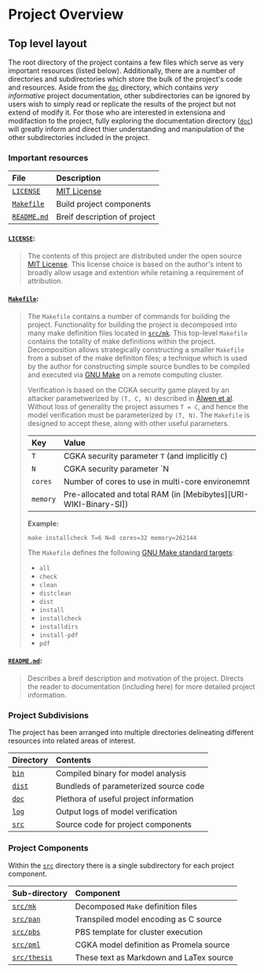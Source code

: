  Project Overview
====================

## Top level layout

The root directory of the project contains a few files which serve as very important resources (listed below).
Additionally, there are a number of directories and subdirectories which store the bulk of the project's code and resources.
Aside from the [`doc`][REPO-URI-doc] directory, which contains *very informative* project documentation, other subdirectories can be ignored by users wish to simply read or replicate the results of the project but not extend of modify it.
For those who are interested in extensiona and modifaction to the project, fully exploring the documentation directory ([`doc`][REPO-URI-doc]) will greatly inform and direct thier understanding and manipulation of the other subdirectories included in the project.


### Important resources

| File                              | Description                  |
| :-------------------------------- | :--------------------------- |
| [`LICENSE`  ][REPO-URI-LICENSE]   | [MIT License][SPDX-MIT]      |
| [`Makefile` ][REPO-URI-Makefile]  | Build project components     |
| [`README.md`][REPO-URI-README.md] | Breif description of project |


#### [`LICENSE`][REPO-URI-LICENSE]:  
> The contents of this project are distributed under the open source [MIT License][SPDX-MIT].
> This license choice is based on the author's intent to broadly allow usage and extention while retaining a requirement of attribution.


#### [`Makefile`][REPO-URI-Makefile]:  
> The `Makefile` contains a number of commands for building the project.
> Functionality for building the project is decomposed into many make definition files located in [`src/mk`][REPO-URI-src-mk].
> This top-level `Makefile` contains the totality of make definitions within the project.
> Decomposition allows strategically constructing a smaller `Makefile` from a subset of the make definiton files; a technique which is used by the author for constructing simple source bundles to be compiled and executed via [GNU Make][GNU-Make] on a remote computing cluster.
> 
> Verification is based on the CGKA security game played by an attacker parametwerized by `(T, C, N)` described in [Alwen et al][DOI-00].
> Without loss of generality the project assumes `T = C`, and hence the model verification must be parameterized by `(T, N)`.
> The `Makefile` is designed to accept these, along with other useful parameters.
>
> | Key      | Value                                                            |
> | :------- | :----------------------------------------------------------------|
> | `T`      | CGKA security parameter `T` (and implicitly `C`)                 |
> | `N`      | CGKA security parameter `N                                       |
> | `cores`  | Number of cores to use in multi-core environemnt                 |
> | `memory` | Pre-allocated and total RAM (in [Mebibytes][URI-WIKI-Binary-SI]) |
>
> **Example:**
> ```
> make installcheck T=6 N=8 cores=32 memory=262144
> ```
>
> The `Makefile` defines the following [GNU Make standard targets][GNU-Targets]:
>
> - `all`
> - `check`
> - `clean`
> - `distclean`
> - `dist`
> - `install`
> - `installcheck`
> - `installdirs`
> - `install-pdf`
> - `pdf`


#### [`README.md`][REPO-URI-README.md]:  
> Describes a breif description and motivation of the project.
> Directs the reader to documentation (including here) for more detailed project information.


### Project Subdivisions

The project has been arranged into multiple directories delineating different resources into related areas of interest.

| Directory               | Contents                               |
| :---------------------- | :------------------------------------- |
| [`bin` ][REPO-URI-bin ] | Compiled binary for model analysis     |
| [`dist`][REPO-URI-dist] | Bundleds of parameterized source code  |
| [`doc` ][REPO-URI-doc ] | Plethora of useful project information |
| [`log` ][REPO-URI-log ] | Output logs of model verification      |
| [`src` ][REPO-URI-src ] | Source code for project components     |


### Project Components

Within the [`src`][REPO-URI-src] directory there is a single subdirectory for each project component.

| Sub-directory                       | Component                               |
| :---------------------------------- | :-------------------------------------- |
| [`src/mk`    ][REPO-URI-src-mk    ] | Decomposed `Make` definition files      |
| [`src/pan`   ][REPO-URI-src-pan   ] | Transpiled model encoding as C source   |
| [`src/pbs`   ][REPO-URI-src-pbs   ] | PBS template for cluster execution      |
| [`src/pml`   ][REPO-URI-src-pml   ] | CGKA model definition as Promela source |
| [`src/thesis`][REPO-URI-src-thesis] | These text as Markdown and LaTex source |


[DOI-00]:         https://doi.org/10.1007/978-3-030-56784-2_9
[GNU-Make]:       https://www.gnu.org/software/make/
[GNU-Targets]:    https://www.gnu.org/software/make/manual/html_node/Standard-Targets.html#Standard-Targets
[SPDX-MIT]:       https://spdx.org/licenses/MIT.html
[WIKI-Binary-SI]: https://en.wikipedia.org/wiki/Binary_prefix

[REPO-URI-LICENSE   ]: https://github.com/recursion-ninja/masters-thesis/blob/master/doc/LICENSE
[REPO-URI-Makefile  ]: https://github.com/recursion-ninja/masters-thesis/blob/master/Makefile
[REPO-URI-README.md ]: https://github.com/recursion-ninja/masters-thesis#readme
[REPO-URI-bin       ]: https://github.com/recursion-ninja/masters-thesis/tree/master/bin
[REPO-URI-dist      ]: https://github.com/recursion-ninja/masters-thesis/tree/master/dist
[REPO-URI-doc       ]: https://github.com/recursion-ninja/masters-thesis/tree/master/doc
[REPO-URI-log       ]: https://github.com/recursion-ninja/masters-thesis/tree/master/log
[REPO-URI-src       ]: https://github.com/recursion-ninja/masters-thesis/tree/master/src
[REPO-URI-src-mk    ]: https://github.com/recursion-ninja/masters-thesis/tree/master/src/mk
[REPO-URI-src-pan   ]: https://github.com/recursion-ninja/masters-thesis/tree/master/src/pan
[REPO-URI-src-pbs   ]: https://github.com/recursion-ninja/masters-thesis/tree/master/src/pbs
[REPO-URI-src-pml   ]: https://github.com/recursion-ninja/masters-thesis/tree/master/src/pml
[REPO-URI-src-thesis]: https://github.com/recursion-ninja/masters-thesis/tree/master/src/thesis

